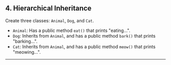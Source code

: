 ## 4. Hierarchical Inheritance
Create three classes: `Animal`, `Dog`, and `Cat`.  
- `Animal`: Has a public method `eat()` that prints "eating…".
- `Dog`: Inherits from `Animal`, and has a public method `bark()` that prints "barking…".
- `Cat`: Inherits from `Animal`, and has a public method `meow()` that prints "meowing…".

---
